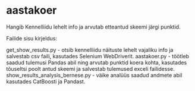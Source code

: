 # aastakoer
Hangib Kennelliidu lehelt info ja arvutab etteantud skeemi järgi punktid.

Failide sisu kirjeldus:

get_show_results.py - otsib kennelliidu näituste lehelt vajaliku info ja salvestab csv faili, kasutades Selenium WebDriverit.
aastakoer.py - töötleb saadud tulemusi Pandas abil ning arvutab punktid koera kohta, kasutades tõuseltsi poolt antud skeemi ja salvestab tulemused exceli failidesse.
show_results_analysis_bernese.py - väike analüüs saadud andmete abil kasutades CatBoosti ja Pandast.

